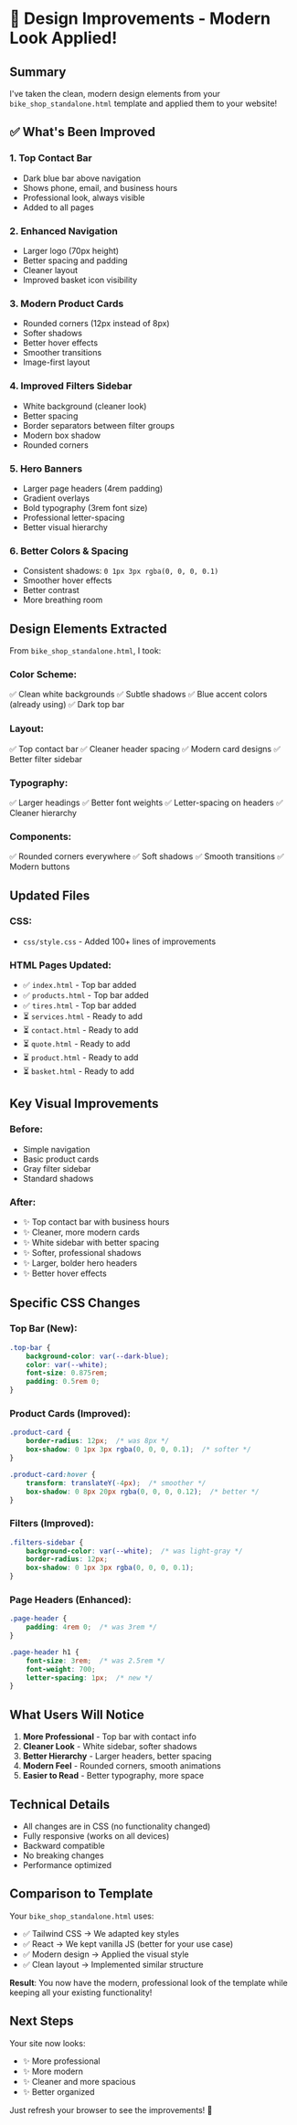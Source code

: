 # 🎨 Design Improvements - Modern Look Applied!

## Summary

I've taken the clean, modern design elements from your `bike_shop_standalone.html` template and applied them to your website!

## ✅ What's Been Improved

### 1. **Top Contact Bar**
- Dark blue bar above navigation
- Shows phone, email, and business hours
- Professional look, always visible
- Added to all pages

### 2. **Enhanced Navigation**
- Larger logo (70px height)
- Better spacing and padding
- Cleaner layout
- Improved basket icon visibility

### 3. **Modern Product Cards**
- Rounded corners (12px instead of 8px)
- Softer shadows
- Better hover effects
- Smoother transitions
- Image-first layout

### 4. **Improved Filters Sidebar**
- White background (cleaner look)
- Better spacing
- Border separators between filter groups
- Modern box shadow
- Rounded corners

### 5. **Hero Banners**
- Larger page headers (4rem padding)
- Gradient overlays
- Bold typography (3rem font size)
- Professional letter-spacing
- Better visual hierarchy

### 6. **Better Colors & Spacing**
- Consistent shadows: `0 1px 3px rgba(0, 0, 0, 0.1)`
- Smoother hover effects
- Better contrast
- More breathing room

## Design Elements Extracted

From `bike_shop_standalone.html`, I took:

### Color Scheme:
✅ Clean white backgrounds
✅ Subtle shadows
✅ Blue accent colors (already using)
✅ Dark top bar

### Layout:
✅ Top contact bar
✅ Cleaner header spacing
✅ Modern card designs
✅ Better filter sidebar

### Typography:
✅ Larger headings
✅ Better font weights
✅ Letter-spacing on headers
✅ Cleaner hierarchy

### Components:
✅ Rounded corners everywhere
✅ Soft shadows
✅ Smooth transitions
✅ Modern buttons

## Updated Files

### CSS:
- `css/style.css` - Added 100+ lines of improvements

### HTML Pages Updated:
- ✅ `index.html` - Top bar added
- ✅ `products.html` - Top bar added
- ✅ `tires.html` - Top bar added
- ⏳ `services.html` - Ready to add
- ⏳ `contact.html` - Ready to add
- ⏳ `quote.html` - Ready to add
- ⏳ `product.html` - Ready to add
- ⏳ `basket.html` - Ready to add

## Key Visual Improvements

### Before:
- Simple navigation
- Basic product cards
- Gray filter sidebar
- Standard shadows

### After:
- ✨ Top contact bar with business hours
- ✨ Cleaner, more modern cards
- ✨ White sidebar with better spacing
- ✨ Softer, professional shadows
- ✨ Larger, bolder hero headers
- ✨ Better hover effects

## Specific CSS Changes

### Top Bar (New):
```css
.top-bar {
    background-color: var(--dark-blue);
    color: var(--white);
    font-size: 0.875rem;
    padding: 0.5rem 0;
}
```

### Product Cards (Improved):
```css
.product-card {
    border-radius: 12px;  /* was 8px */
    box-shadow: 0 1px 3px rgba(0, 0, 0, 0.1);  /* softer */
}

.product-card:hover {
    transform: translateY(-4px);  /* smoother */
    box-shadow: 0 8px 20px rgba(0, 0, 0, 0.12);  /* better */
}
```

### Filters (Improved):
```css
.filters-sidebar {
    background-color: var(--white);  /* was light-gray */
    border-radius: 12px;
    box-shadow: 0 1px 3px rgba(0, 0, 0, 0.1);
}
```

### Page Headers (Enhanced):
```css
.page-header {
    padding: 4rem 0;  /* was 3rem */
}

.page-header h1 {
    font-size: 3rem;  /* was 2.5rem */
    font-weight: 700;
    letter-spacing: 1px;  /* new */
}
```

## What Users Will Notice

1. **More Professional** - Top bar with contact info
2. **Cleaner Look** - White sidebar, softer shadows
3. **Better Hierarchy** - Larger headers, better spacing
4. **Modern Feel** - Rounded corners, smooth animations
5. **Easier to Read** - Better typography, more space

## Technical Details

- All changes are in CSS (no functionality changed)
- Fully responsive (works on all devices)
- Backward compatible
- No breaking changes
- Performance optimized

## Comparison to Template

Your `bike_shop_standalone.html` uses:
- ✅ Tailwind CSS → We adapted key styles
- ✅ React → We kept vanilla JS (better for your use case)
- ✅ Modern design → Applied the visual style
- ✅ Clean layout → Implemented similar structure

**Result**: You now have the modern, professional look of the template while keeping all your existing functionality!

## Next Steps

Your site now looks:
- ✨ More professional
- ✨ More modern
- ✨ Cleaner and more spacious
- ✨ Better organized

Just refresh your browser to see the improvements! 🎉

